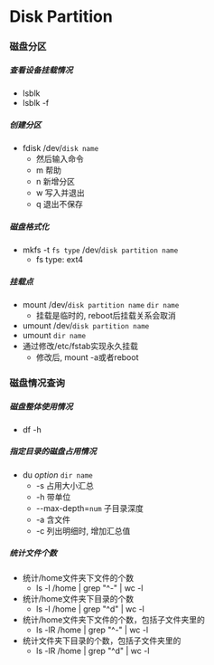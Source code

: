 # Disk Partition

### 磁盘分区
##### 查看设备挂载情况
- lsblk
- lsblk -f

##### 创建分区
- fdisk /dev/`disk name`
  - 然后输入命令
  - m 帮助
  - n 新增分区
  - w 写入并退出
  - q 退出不保存
  
##### 磁盘格式化
- mkfs -t `fs type` /dev/`disk partition name`
  - fs type: ext4

##### 挂载点
- mount /dev/`disk partition name` `dir name`
  - 挂载是临时的, reboot后挂载关系会取消
- umount /dev/`disk partition name`
- umount `dir name`
- 通过修改/etc/fstab实现永久挂载
  - 修改后, mount -a或者reboot


### 磁盘情况查询
##### 磁盘整体使用情况
- df -h
##### 指定目录的磁盘占用情况
- du *option* `dir name`
  - -s 占用大小汇总
  - -h 带单位
  - --max-depth=`num` 子目录深度
  - -a 含文件
  - -c 列出明细时, 增加汇总值
##### 统计文件个数
- 统计/home文件夹下文件的个数
  - ls -l /home | grep "^-" | wc -l
- 统计/home文件夹下目录的个数
  - ls -l /home | grep "^d" | wc -l
- 统计/home文件夹下文件的个数，包括子文件夹里的
  - ls -lR /home | grep "^-" | wc -l
- 统计文件夹下目录的个数，包括子文件夹里的
  - ls -lR /home | grep "^d" | wc -l
